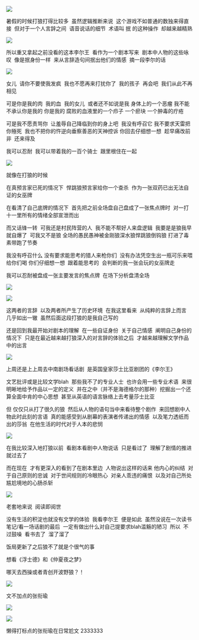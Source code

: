 ![](./images/img_001.jpeg)

暑假的时候打狼打得比较多  虽然逻辑推断来说  这个游戏不如普通的数独来得直接  但对于一个人言辞之间  语音说话的细节  术语叫 抿 的这种操作  却越来越精熟

![](./images/img_002.jpeg)

所以重又拿起之前没看的这本李尔王  看作为一个剧本写来  剧本中人物的这些咏叹  像是抿身份一样  来从言辞造句间抿出他们的情感  摘一段李尔的话

![](./images/img_003.png)

女儿  请你不要使我发疯  我也不愿再来打扰你了  我的孩子  再会吧  我们从此不再相见

可是你是我的肉  我的血  我的女儿  或者还不如说是我 身体上的一个恶瘤 我不能不承认你是我的 你是我的 腐败的血液里的一个疖子 一个瘀块 一个肿毒的疔疮

可是我不愿责骂你  让羞辱自己降临到你的身上吧  我没有呼召它 我不要求天雷把你殛死  我也不把你的忤逆向垂察善恶的天神控诉 你回去仔细想一想  趁早痛改前非  还来得及

我可以忍耐  我可以带着我的一百个骑士  跟里根住在一起

![](./images/img_004.jpeg)

就像在打狼的时候

在真预言家已死的情况下  悍跳狼预言家给你一个查杀  作为一张双药已出无法自证的女巫牌

在看清了自己底牌的情况下  首先把之前全场盘自己盘成了一张焦点牌时  对一打十一里所有的情绪全部宣泄而出

而又话锋一转  可我还是村民阵营的人  我不能不帮好人来盘逻辑  我要是是狼我早就自爆了  可我又不是狼 全场的愚民愚神被金刚狼深水狼悍跳狼倒钩狼 打进了毒素带跑了节奏

我没有呼召什么 没有要求能思考的猎人来枪你们  没有办法凭空生出一瓶可乐来喂给你们喝 你们仔细想一想  跟着能思考的  会判断的我一张会玩的女巫牌走

我可以忍耐被盘成一张主要发言的焦点牌  在场下分析盘清全场

![](./images/img_005.png)

![](./images/img_006.jpeg)

这两者的言辞  以及两者所产生了历史环境  在我这里看来  从纯粹的言辞上而言  几乎如出一辙  虽然后面这段打狼的是我自己写的

还是回到我最开始对剧本的理解  在一些自证身份  关于自己情感  阐明自己身份的情况下  只是在最近越来越打狼深入的对言辞的体验之后  才越来越理解文学作品中的出言

![](./images/img_007.jpeg)

上周还是上上周去中南剧场看话剧  是英国皇家莎士比亚剧团的《李尔王》

文艺批评或是比较文学blah  那些我不了的专业人士  也许会用一些专业术语  来很明晰地给予作品以一定的定义  并在之中（并不是海德格尔的那种）挖掘出一个还算全面中肯的中心思想  甚至从英语的语言脉络上去考量莎士比亚

但 仅仅只从打了很久的狼  然后从人物的语句当中来看待整个剧作  来回想剧中人物此时此刻的言语  真的能感受到从剧幕的表演者传递出的情感  以及笔力透纸而出的莎翁  在他生活的时代对于人本的悲悯

![](./images/img_008.jpeg)

在我比较深入地打狼以前  看剧本看剧中人物说话  只是看过了  理解了剧情的推进  就过去了

而在现在  才有更深入的看到了在剧本里边  人物说出这样的话来 他内心的纠结  对于自己原则的忠诚  对于世间规则的冷眼热心  对亲人乖违的痛恨  以及对自己所处尴尬境地的心肠杀斩

![](./images/img_009.jpeg)

老套地来说  阅读即阅世

没有生活的积淀也就没有文学的体验  我看李尔王  便是如此  虽然没说在一次读书笔记/看一场话剧的最后  一定有做出什么对自己提要求blah滥觞的陋习  所以  不过鼓噪  看书去了  溜了溜了

饭局更新了之后狼不了就是个很气的事

想看《浮士德》和《仲夏夜之梦》

哪天去西操或者青创开波野狼？！

![](./images/img_010.jpeg)

文不加点的张衔瑜

![](./images/img_011.jpeg)

![](./images/img_012.png)

懒得打标点的张衔瑜在日常尬文 2333333
